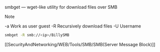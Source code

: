 smbget — wget-like utility for download files over SMB

> [!NOTE]
> -a Work as user guest
> -R Recursively download files
> -U Username

```bash
smbget -R smb://<ip>/BillySMB
```
[[SecurityAndNetworking/WEB/Tools/SMB/SMB(Server Message Block)]]
